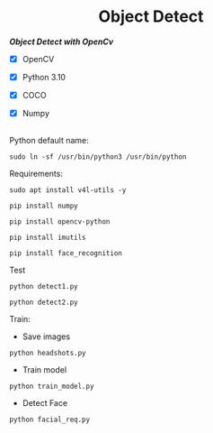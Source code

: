 <h1 align="center">Object Detect</h1>



***Object Detect with OpenCv***

- [x] OpenCV
- [x] Python 3.10
- [x] COCO
- [x] Numpy


##

Python default name:

```
sudo ln -sf /usr/bin/python3 /usr/bin/python
```

Requirements:

```
sudo apt install v4l-utils -y
```
```
pip install numpy
```
```
pip install opencv-python
```

```
pip install imutils
```

```
pip install face_recognition
```

Test

```
python detect1.py
```


```
python detect2.py
```


Train:

- Save images
```
python headshots.py
```

- Train model

```
python train_model.py
```
- Detect Face

```
python facial_req.py
```
    
    
   
    
